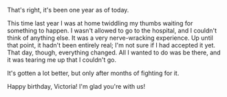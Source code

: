 <!-- :metadata:

title: Happy First Birthday, Victoria!
tags: Personal, Victoria
published: 2009-05-05T19:40:40-0700
summary:

That's right, it's been one year as of today.

-->

That's right, it's been one year as of today.

This time last year I was at home twiddling my thumbs waiting for something to
happen.   I wasn't allowed to go to the hospital, and I couldn't think of
anything else.  It was a very nerve-wracking experience.  Up until that point,
it hadn't been entirely real; I'm not sure if I had accepted it yet.  That day,
though, everything changed.  All I wanted to do was be there, and it was
tearing me up that I couldn't go.

It's gotten a lot better, but only after months of fighting for it.

Happy birthday, Victoria!  I'm glad you're with us!
